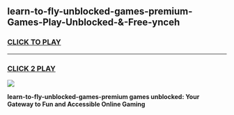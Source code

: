 
## learn-to-fly-unblocked-games-premium-Games-Play-Unblocked-&-Free-ynceh
<h3>
<a href="https://premium76.site?title=learn-to-fly-unblocked-games-premium&ref=24A">CLICK TO PLAY</a></h3>
<hr>

<h3>
<a href="https://premium76.site?title=learn-to-fly-unblocked-games-premium&ref=24A">CLICK 2 PLAY</a>
  
</h3>

<a href="https://premium76.site?title=learn-to-fly-unblocked-games-premium&ref=24A"><img src="https://clearcache.store/games.png"></a>


**learn-to-fly-unblocked-games-premium games unblocked: Your Gateway to Fun and Accessible Online Gaming**
